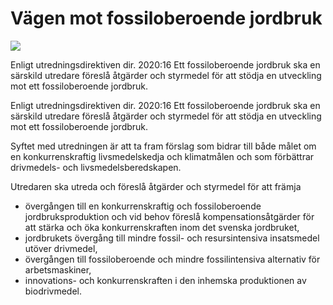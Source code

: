 # Vägen mot fossiloberoende jordbruk

![](/contentassets/5621fe4d68724883aae1231291baff7f/sou2021-67-fram.jpg?width=150&quality=85)

Enligt utredningsdirektiven dir. 2020:16 Ett fossiloberoende jordbruk ska en särskild utredare föreslå åtgärder och styrmedel för att stödja en utveckling mot ett fossiloberoende jordbruk.

Enligt utredningsdirektiven dir. 2020:16 Ett fossiloberoende jordbruk ska en särskild utredare föreslå åtgärder och styrmedel för att stödja en utveckling mot ett fossiloberoende jordbruk.

Syftet med utredningen är att ta fram förslag som bidrar till både målet om en konkurrenskraftig livsmedelskedja och klimatmålen och som förbättrar drivmedels- och livsmedelsberedskapen.

Utredaren ska utreda och föreslå åtgärder och styrmedel för att främja

* övergången till en konkurrenskraftig och fossiloberoende jordbruksproduktion och vid behov föreslå kompensationsåtgärder för att stärka och öka konkurrenskraften inom det svenska jordbruket,
* jordbrukets övergång till mindre fossil- och resursintensiva insatsmedel utöver drivmedel,
* övergången till fossiloberoende och mindre fossilintensiva alternativ för arbetsmaskiner,
* innovations- och konkurrenskraften i den inhemska produktionen av biodrivmedel.
